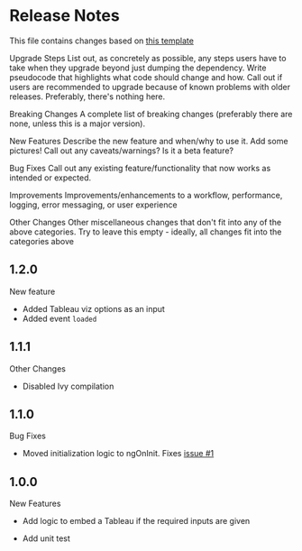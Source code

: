 # Release Notes

This file contains changes based on [this template](https://github.com/palantir/plottable/wiki/Release-Notes-Template)

Upgrade Steps
List out, as concretely as possible, any steps users have to take when they upgrade beyond just dumping the dependency.
Write pseudocode that highlights what code should change and how.
Call out if users are recommended to upgrade because of known problems with older releases.
Preferably, there's nothing here.

Breaking Changes
A complete list of breaking changes (preferably there are none, unless this is a major version).

New Features
Describe the new feature and when/why to use it. Add some pictures! Call out any caveats/warnings? Is it a beta feature?

Bug Fixes
Call out any existing feature/functionality that now works as intended or expected.

Improvements
Improvements/enhancements to a workflow, performance, logging, error messaging, or user experience

Other Changes
Other miscellaneous changes that don't fit into any of the above categories. Try to leave this empty - ideally, all changes fit into the categories above

## 1.2.0

New feature

- Added Tableau viz options as an input
- Added event `loaded`

## 1.1.1

Other Changes

- Disabled Ivy compilation

## 1.1.0

Bug Fixes

- Moved initialization logic to ngOnInit. Fixes [issue #1](https://github.com/nfqsolutions/ngx-tableau/issues/1)

## 1.0.0

New Features

- Add logic to embed a Tableau if the required inputs are given

- Add unit test

